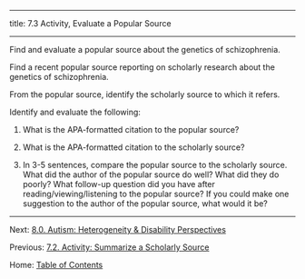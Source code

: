 ----------

title: 7.3 Activity, Evaluate a Popular Source

----------

Find and evaluate a popular source about the genetics of schizophrenia. 

Find a recent popular source reporting on scholarly research about the genetics of schizophrenia. 

From the popular source, identify the scholarly source to which it refers. 

Identify and evaluate the following:

1. What is the APA-formatted citation to the popular source?

2. What is the APA-formatted citation to the scholarly source?

3. In 3-5 sentences, compare the popular source to the scholarly source. What did the author of the popular source do well? What did they do poorly? What follow-up question did you have after reading/viewing/listening to the popular source? If you could make one suggestion to the author of the popular source, what would it be?

--------

Next: [8.0. Autism: Heterogeneity & Disability Perspectives](../ch08/8.0_autism.md)

Previous: [7.2. Activity: Summarize a Scholarly Source](7.2_activity_summarize_a_scholarly_source.md)

Home: [Table of Contents](../README.md)
